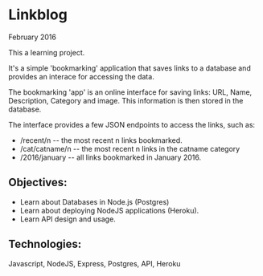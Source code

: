 # Linkblog

February 2016

This a learning project.

It's a simple 'bookmarking' application that saves links to a database and provides an interace for accessing the data.

The bookmarking 'app' is an online interface for saving links: URL, Name, Description, Category and image. This information is then stored in the database. 

The interface provides a few JSON endpoints to access the links, such as:

- /recent/n -- the most recent n links bookmarked.
- /cat/catname/n -- the most recent n links in the catname category
- /2016/january -- all links bookmarked in January 2016.

## Objectives:

- Learn about Databases in Node.js (Postgres)
- Learn about deploying NodeJS applications (Heroku).
- Learn API design and usage.

## Technologies:

Javascript, NodeJS, Express, Postgres, API, Heroku

